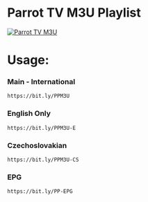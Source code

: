 # Parrot TV M3U Playlist
[![Parrot TV M3U](https://raw.githubusercontent.com/ParrotDevelopers/Parrot-TV-M3U/main/Assets/IMG/Repo%20BG.png "Parrot TV M3U")](https://raw.githubusercontent.com/ParrotDevelopers/Parrot-TV-M3U/main/Assets/IMG/Repo%20BG.png "Parrot TV M3U")


# Usage:

### Main - International

```
https://bit.ly/PPM3U
```

### English Only

```
https://bit.ly/PPM3U-E
```

### Czechoslovakian

```
https://bit.ly/PPM3U-CS
```

### EPG

```
https://bit.ly/PP-EPG
```